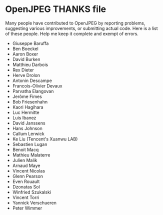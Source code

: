 # OpenJPEG THANKS file

Many people have contributed to OpenJPEG by reporting problems, suggesting various improvements,
or submitting actual code. Here is a list of these people. Help me keep
it complete and exempt of errors.

* Giuseppe Baruffa
* Ben Boeckel
* Aaron Boxer
* David Burken
* Matthieu Darbois
* Rex Dieter
* Herve Drolon
* Antonin Descampe
* Francois-Olivier Devaux
* Parvatha Elangovan
* Jerôme Fimes
* Bob Friesenhahn
* Kaori Hagihara
* Luc Hermitte
* Luis Ibanez
* David Janssens
* Hans Johnson
* Callum Lerwick
* Ke Liu (Tencent's Xuanwu LAB)
* Sebastien Lugan
* Benoit Macq
* Mathieu Malaterre
* Julien Malik
* Arnaud Maye
* Vincent Nicolas
* Glenn Pearson
* Even Rouault
* Dzonatas Sol
* Winfried Szukalski
* Vincent Torri
* Yannick Verschueren
* Peter Wimmer

